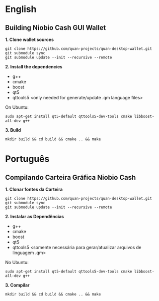 # English
## Building Niobio Cash GUI Wallet

**1. Clone wallet sources**

```
git clone https://github.com/quan-projects/quan-desktop-wallet.git
git submodule sync
git submodule update --init --recursive --remote
```

**2. Install the dependencies**
- g++
- cmake
- boost
- qt5
- qttools5 <only needed for generate/update .qm language files>

On Ubuntu:
```
sudo apt-get install qt5-default qttools5-dev-tools cmake libboost-all-dev g++
```

**3. Build**

```
mkdir build && cd build && cmake .. && make
```
# Português
## Compilando Carteira Gráfica Niobio Cash

**1. Clonar fontes da Carteira**

```
git clone https://github.com/quan-projects/quan-desktop-wallet.git
git submodule sync
git submodule update --init --recursive --remote
```

**2. Instalar as Dependências**
- g++
- cmake
- boost
- qt5
- qttools5 <somente necessária para gerar/atualizar arquivos de linguagem .qm>

No Ubuntu:
```
sudo apt-get install qt5-default qttools5-dev-tools cmake libboost-all-dev g++
```

**3. Compilar**

```
mkdir build && cd build && cmake .. && make
```


